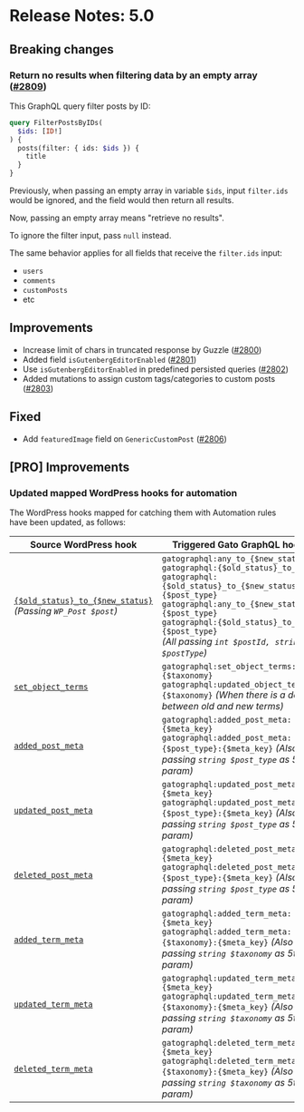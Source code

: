 # Release Notes: 5.0

## Breaking changes

### Return no results when filtering data by an empty array ([#2809](https://github.com/GatoGraphQL/GatoGraphQL/pull/2809))

This GraphQL query filter posts by ID:

```graphql
query FilterPostsByIDs(
  $ids: [ID!]
) {
  posts(filter: { ids: $ids }) {
    title
  }
}
```

Previously, when passing an empty array in variable `$ids`, input `filter.ids` would be ignored, and the field would then return all results.

Now, passing an empty array means "retrieve no results".

To ignore the filter input, pass `null` instead.

The same behavior applies for all fields that receive the `filter.ids` input:

- `users`
- `comments`
- `customPosts`
- etc

## Improvements

- Increase limit of chars in truncated response by Guzzle ([#2800](https://github.com/GatoGraphQL/GatoGraphQL/pull/2800))
- Added field `isGutenbergEditorEnabled` ([#2801](https://github.com/GatoGraphQL/GatoGraphQL/pull/2801))
- Use `isGutenbergEditorEnabled` in predefined persisted queries ([#2802](https://github.com/GatoGraphQL/GatoGraphQL/pull/2802))
- Added mutations to assign custom tags/categories to custom posts ([#2803](https://github.com/GatoGraphQL/GatoGraphQL/pull/2803))

## Fixed

- Add `featuredImage` field on `GenericCustomPost` ([#2806](https://github.com/GatoGraphQL/GatoGraphQL/pull/2806))

## [PRO] Improvements

### Updated mapped WordPress hooks for automation

The WordPress hooks mapped for catching them with Automation rules have been updated, as follows:

| Source WordPress hook | Triggered Gato GraphQL hook |
| --- | --- |
| [`{$old_status}_to_{$new_status}`](https://developer.wordpress.org/reference/hooks/old_status_to_new_status/)<br/><em>(Passing `WP_Post $post`)</em> | `gatographql:any_to_{$new_status}`<br/>`gatographql:{$old_status}_to_any`<br/>`gatographql:{$old_status}_to_{$new_status}:{$post_type}`<br/>`gatographql:any_to_{$new_status}:{$post_type}`<br/>`gatographql:{$old_status}_to_any:{$post_type}`<br/><em>(All passing `int $postId, string $postType`)</em> |
| [`set_object_terms`](https://developer.wordpress.org/reference/hooks/set_object_terms/) | `gatographql:set_object_terms:{$taxonomy}`<br/>`gatographql:updated_object_terms:{$taxonomy}` <em>(When there is a delta between old and new terms)</em> |
| [`added_post_meta`](https://developer.wordpress.org/reference/hooks/added_meta_type_meta/) | `gatographql:added_post_meta:{$meta_key}`<br/>`gatographql:added_post_meta:{$post_type}:{$meta_key}` <em>(Also passing `string $post_type` as 5th param)</em> |
| [`updated_post_meta`](https://developer.wordpress.org/reference/hooks/updated_meta_type_meta/) | `gatographql:updated_post_meta:{$meta_key}`<br/>`gatographql:updated_post_meta:{$post_type}:{$meta_key}` <em>(Also passing `string $post_type` as 5th param)</em> |
| [`deleted_post_meta`](https://developer.wordpress.org/reference/hooks/deleted_meta_type_meta/) | `gatographql:deleted_post_meta:{$meta_key}`<br/>`gatographql:deleted_post_meta:{$post_type}:{$meta_key}` <em>(Also passing `string $post_type` as 5th param)</em> |
| [`added_term_meta`](https://developer.wordpress.org/reference/hooks/added_meta_type_meta/) | `gatographql:added_term_meta:{$meta_key}`<br/>`gatographql:added_term_meta:{$taxonomy}:{$meta_key}` <em>(Also passing `string $taxonomy` as 5th param)</em> |
| [`updated_term_meta`](https://developer.wordpress.org/reference/hooks/updated_meta_type_meta/) | `gatographql:updated_term_meta:{$meta_key}`<br/>`gatographql:updated_term_meta:{$taxonomy}:{$meta_key}` <em>(Also passing `string $taxonomy` as 5th param)</em> |
| [`deleted_term_meta`](https://developer.wordpress.org/reference/hooks/deleted_meta_type_meta/) | `gatographql:deleted_term_meta:{$meta_key}`<br/>`gatographql:deleted_term_meta:{$taxonomy}:{$meta_key}` <em>(Also passing `string $taxonomy` as 5th param)</em> |
